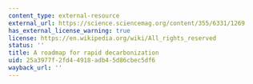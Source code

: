 ```yaml
---
content_type: external-resource
external_url: https://science.sciencemag.org/content/355/6331/1269
has_external_license_warning: true
license: https://en.wikipedia.org/wiki/All_rights_reserved
status: ''
title: A roadmap for rapid decarbonization
uid: 25a3977f-2fd4-4918-adb4-5d86cbec5df6
wayback_url: ''
---
```

